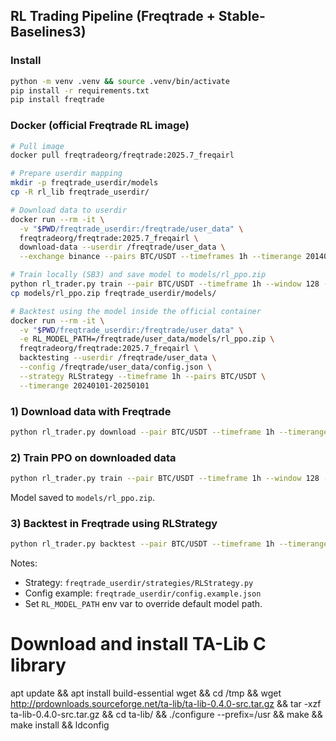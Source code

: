 ## RL Trading Pipeline (Freqtrade + Stable-Baselines3)

### Install
```bash
python -m venv .venv && source .venv/bin/activate
pip install -r requirements.txt
pip install freqtrade
```

### Docker (official Freqtrade RL image)
```bash
# Pull image
docker pull freqtradeorg/freqtrade:2025.7_freqairl

# Prepare userdir mapping
mkdir -p freqtrade_userdir/models
cp -R rl_lib freqtrade_userdir/

# Download data to userdir
docker run --rm -it \
  -v "$PWD/freqtrade_userdir:/freqtrade/user_data" \
  freqtradeorg/freqtrade:2025.7_freqairl \
  download-data --userdir /freqtrade/user_data \
  --exchange binance --pairs BTC/USDT --timeframes 1h --timerange 20140101-

# Train locally (SB3) and save model to models/rl_ppo.zip
python rl_trader.py train --pair BTC/USDT --timeframe 1h --window 128 --timesteps 200000 --arch mlp
cp models/rl_ppo.zip freqtrade_userdir/models/

# Backtest using the model inside the official container
docker run --rm -it \
  -v "$PWD/freqtrade_userdir:/freqtrade/user_data" \
  -e RL_MODEL_PATH=/freqtrade/user_data/models/rl_ppo.zip \
  freqtradeorg/freqtrade:2025.7_freqairl \
  backtesting --userdir /freqtrade/user_data \
  --config /freqtrade/user_data/config.json \
  --strategy RLStrategy --timeframe 1h --pairs BTC/USDT \
  --timerange 20240101-20250101
```

### 1) Download data with Freqtrade
```bash
python rl_trader.py download --pair BTC/USDT --timeframe 1h --timerange 20190101-20240101 --exchange binance
```

### 2) Train PPO on downloaded data
```bash
python rl_trader.py train --pair BTC/USDT --timeframe 1h --window 128 --timesteps 200000
```
Model saved to `models/rl_ppo.zip`.

### 3) Backtest in Freqtrade using RLStrategy
```bash
python rl_trader.py backtest --pair BTC/USDT --timeframe 1h --timerange 20220101-20240101
```

Notes:
- Strategy: `freqtrade_userdir/strategies/RLStrategy.py`
- Config example: `freqtrade_userdir/config.example.json`
- Set `RL_MODEL_PATH` env var to override default model path.


# Download and install TA-Lib C library

apt update && apt install build-essential wget && cd /tmp && wget http://prdownloads.sourceforge.net/ta-lib/ta-lib-0.4.0-src.tar.gz && tar -xzf ta-lib-0.4.0-src.tar.gz && cd ta-lib/ && ./configure --prefix=/usr && make && make install && ldconfig